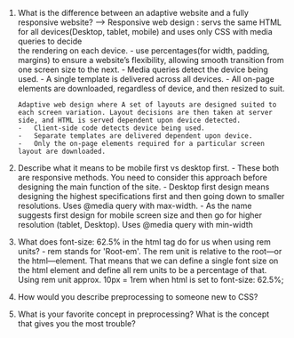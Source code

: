 1)	What is the difference between an adaptive website and a fully responsive website?
-->		Responsive web design :
		servs the same HTML for all devices(Desktop, tablet, mobile) and uses only CSS with media queries to decide 	
		the rendering on each device. 
		-	use percentages(for width, padding, margins) to ensure a website’s flexibility, allowing smooth transition from one screen size 
			to the next.
		-	Media queries detect the device being used.
		-	A single template is delivered across all devices.
		-	All on-page elements are downloaded, regardless of device, and then resized to suit.

		Adaptive web design where A set of layouts are designed suited to each screen variation. Layout decisions are then taken at server side, and HTML is served dependent upon device detected.
		-	Client-side code detects device being used.
		-	Separate templates are delivered dependent upon device.
		-	Only the on-page elements required for a particular screen layout are downloaded.


2)	Describe what it means to be mobile first vs desktop first.
		-	These both are responsive methods. You need to consider this approach before designing the main function of the site.
		-	Desktop first design means designing the highest specifications first and then going down to smaller resolutions. Uses @media 
			query with max-width.
		-	As the name suggests first design for mobile screen size and then go for higher resolution (tablet, Desktop). Uses @media query
			with min-width

3)	What does font-size: 62.5% in the html tag do for us when using rem units?
		- 	rem stands for 'Root-em'. The rem unit is relative to the root—or the html—element. That means that we can define a single font
		 	size on the html element and define all rem units to be a percentage of that. Using rem unit approx. 10px = 1rem when html is set to font-size: 62.5%; 


4)	How would you describe preprocessing to someone new to CSS?

5)	What is your favorite concept in preprocessing? What is the concept that gives you the most trouble?